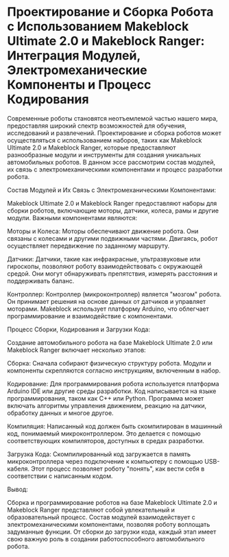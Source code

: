 Проектирование и Сборка Робота с Использованием Makeblock Ultimate 2.0 и Makeblock Ranger: Интеграция Модулей, Электромеханические Компоненты и Процесс Кодирования
====
Современные роботы становятся неотъемлемой частью нашего мира, предоставляя широкий спектр возможностей для обучения, исследований и развлечений. Проектирование и сборка роботов может осуществляться с использованием наборов, таких как Makeblock Ultimate 2.0 и Makeblock Ranger, которые предоставляют разнообразные модули и инструменты для создания уникальных автомобильных роботов. В данном эссе рассмотрим состав модулей, их связь с электромеханическими компонентами и процесс разработки робота.

Состав Модулей и Их Связь с Электромеханическими Компонентами:

Makeblock Ultimate 2.0 и Makeblock Ranger предоставляют наборы для сборки роботов, включающие моторы, датчики, колеса, рамы и другие модули. Важными компонентами являются:

Моторы и Колеса: Моторы обеспечивают движение робота. Они связаны с колесами и другими подвижными частями. Двигаясь, робот осуществляет передвижение по заданному маршруту.

Датчики: Датчики, такие как инфракрасные, ультразвуковые или гироскопы, позволяют роботу взаимодействовать с окружающей средой. Они могут обнаруживать препятствия, измерять расстояния и поддерживать баланс.

Контроллер: Контроллер (микроконтроллер) является "мозгом" робота. Он принимает решения на основе данных от датчиков и управляет моторами. Makeblock использует платформу Arduino, что облегчает программирование и взаимодействие с компонентами.

Процесс Сборки, Кодирования и Загрузки Кода:

Создание автомобильного робота на базе Makeblock Ultimate 2.0 или Makeblock Ranger включает несколько этапов:

Сборка: Сначала собирают физическую структуру робота. Модули и компоненты скрепляются согласно инструкциям, включенным в набор.

Кодирование: Для программирования робота используется платформа Arduino IDE или другие среды разработки. Код написывается на языке программирования, таком как C++ или Python. Программа может включать алгоритмы управления движением, реакцию на датчики, обработку данных и многое другое.

Компиляция: Написанный код должен быть скомпилирован в машинный код, понимаемый микроконтроллером. Это делается с помощью соответствующих компиляторов, доступных в средах разработки.

Загрузка Кода: Скомпилированный код загружается в память микроконтроллера через подключение к компьютеру с помощью USB-кабеля. Этот процесс позволяет роботу "понять", как вести себя в соответствии с написанным кодом.

Вывод:

Сборка и программирование роботов на базе Makeblock Ultimate 2.0 и Makeblock Ranger представляют собой увлекательный и образовательный процесс. Состав модулей взаимодействует с электромеханическими компонентами, позволяя роботу воплощать задуманные функции. От сборки до загрузки кода, каждый этап имеет свою важную роль в создании работоспособного автомобильного робота.
